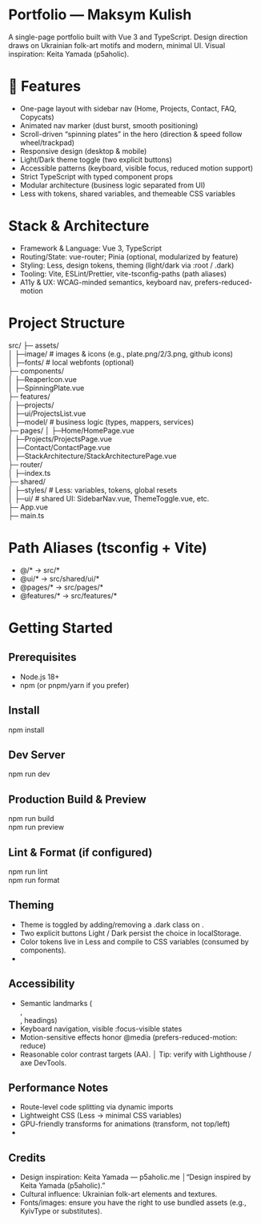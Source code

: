 # Portfolio — Maksym Kulish

A single-page portfolio built with Vue 3 and TypeScript.
Design direction draws on Ukrainian folk-art motifs and modern, minimal UI.
Visual inspiration: Keita Yamada (p5aholic).


# 🚀 Features

- One-page layout with sidebar nav (Home, Projects, Contact, FAQ, Copycats)
- Animated nav marker (dust burst, smooth positioning)
- Scroll-driven “spinning plates” in the hero (direction & speed follow wheel/trackpad)
- Responsive design (desktop & mobile)
- Light/Dark theme toggle (two explicit buttons)
- Accessible patterns (keyboard, visible focus, reduced motion support)
- Strict TypeScript with typed component props
- Modular architecture (business logic separated from UI)
- Less with tokens, shared variables, and themeable CSS variables


# Stack & Architecture

- Framework & Language: Vue 3, TypeScript
- Routing/State: vue-router; Pinia (optional, modularized by feature)
- Styling: Less, design tokens, theming (light/dark via :root / .dark)
- Tooling: Vite, ESLint/Prettier, vite-tsconfig-paths (path aliases)
- A11y & UX: WCAG-minded semantics, keyboard nav, prefers-reduced-motion


# Project Structure

src/
├─    assets/  
│        ├─image/            # images & icons (e.g., plate.png/2/3.png, github icons)  
│        ├─fonts/            # local webfonts (optional)  
├─    components/  
│        ├─ReaperIcon.vue  
│        ├─SpinningPlate.vue  
├─    features/  
│        ├─projects/  
│            ├─ui/ProjectsList.vue  
│            ├─model/          # business logic (types, mappers, services)  
├─   pages/
│        ├─Home/HomePage.vue  
│        ├─Projects/ProjectsPage.vue  
│        ├─Contact/ContactPage.vue  
│        ├─StackArchitecture/StackArchitecturePage.vue  
├─    router/  
│        ├─index.ts  
├─    shared/  
│        ├─styles/           # Less: variables, tokens, global resets  
│        ├─ui/               # shared UI: SidebarNav.vue, ThemeToggle.vue, etc.  
├─    App.vue  
├─    main.ts  


# Path Aliases (tsconfig + Vite)

- @/* → src/*
- @ui/* → src/shared/ui/*
- @pages/* → src/pages/*
- @features/* → src/features/*


# Getting Started

## Prerequisites
- Node.js 18+
- npm (or pnpm/yarn if you prefer)

## Install
npm install

## Dev Server
npm run dev

## Production Build & Preview
npm run build  
npm run preview

## Lint & Format (if configured)
npm run lint  
npm run format

## Theming
- Theme is toggled by adding/removing a .dark class on <html>.
- Two explicit buttons Light / Dark persist the choice in localStorage. 
- Color tokens live in Less and compile to CSS variables (consumed by components).
- 
## Accessibility
- Semantic landmarks (<nav>, <main>, headings)
- Keyboard navigation, visible :focus-visible states
- Motion-sensitive effects honor @media (prefers-reduced-motion: reduce)
- Reasonable color contrast targets (AA).
│ Tip: verify with Lighthouse / axe DevTools.

## Performance Notes
- Route-level code splitting via dynamic imports
- Lightweight CSS (Less → minimal CSS variables)
- GPU-friendly transforms for animations (transform, not top/left)
- 
## Credits
- Design inspiration: Keita Yamada — p5aholic.me
  │“Design inspired by Keita Yamada (p5aholic).”
- Cultural influence: Ukrainian folk-art elements and textures.
- Fonts/images: ensure you have the right to use bundled assets (e.g., KyivType or substitutes).
